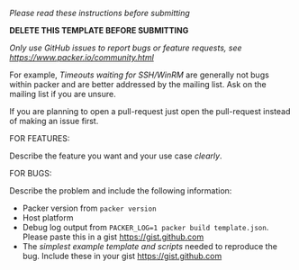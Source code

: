 _Please read these instructions before submitting_

**DELETE THIS TEMPLATE BEFORE SUBMITTING**

_Only use GitHub issues to report bugs or feature requests, see
https://www.packer.io/community.html_

For example, _Timeouts waiting for SSH/WinRM_ are generally not bugs within packer and are better addressed by the mailing list. Ask on the mailing list if you are unsure.

If you are planning to open a pull-request just open the pull-request instead of making an issue first.

FOR FEATURES:

Describe the feature you want and your use case _clearly_.

FOR BUGS:

Describe the problem and include the following information:

- Packer version from `packer version`
- Host platform
- Debug log output from `PACKER_LOG=1 packer build template.json`.
  Please paste this in a gist https://gist.github.com
- The _simplest example template and scripts_ needed to reproduce the bug.
  Include these in your gist https://gist.github.com
  
